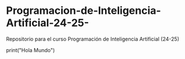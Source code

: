 # Programacion-de-Inteligencia-Artificial-24-25-
Repositorio para el curso Programación de Inteligencia Artificial (24-25) 

print("Hola Mundo")
